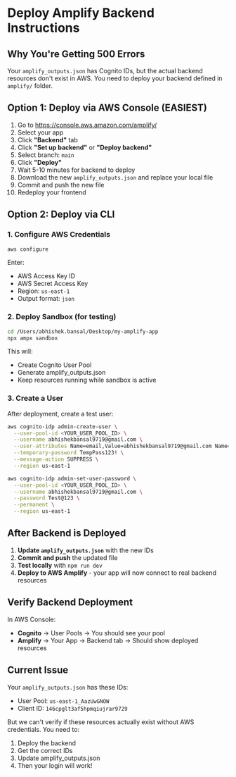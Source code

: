 # Deploy Amplify Backend Instructions

## Why You're Getting 500 Errors

Your `amplify_outputs.json` has Cognito IDs, but the actual backend resources don't exist in AWS. You need to deploy your backend defined in `amplify/` folder.

## Option 1: Deploy via AWS Console (EASIEST)

1. Go to https://console.aws.amazon.com/amplify/
2. Select your app
3. Click **"Backend"** tab
4. Click **"Set up backend"** or **"Deploy backend"**
5. Select branch: `main`
6. Click **"Deploy"**
7. Wait 5-10 minutes for backend to deploy
8. Download the new `amplify_outputs.json` and replace your local file
9. Commit and push the new file
10. Redeploy your frontend

## Option 2: Deploy via CLI

### 1. Configure AWS Credentials

```bash
aws configure
```

Enter:
- AWS Access Key ID
- AWS Secret Access Key
- Region: `us-east-1`
- Output format: `json`

### 2. Deploy Sandbox (for testing)

```bash
cd /Users/abhishek.bansal/Desktop/my-amplify-app
npx ampx sandbox
```

This will:
- Create Cognito User Pool
- Generate amplify_outputs.json
- Keep resources running while sandbox is active

### 3. Create a User

After deployment, create a test user:

```bash
aws cognito-idp admin-create-user \
  --user-pool-id <YOUR_USER_POOL_ID> \
  --username abhishekbansal9719@gmail.com \
  --user-attributes Name=email,Value=abhishekbansal9719@gmail.com Name=email_verified,Value=true \
  --temporary-password TempPass123! \
  --message-action SUPPRESS \
  --region us-east-1

aws cognito-idp admin-set-user-password \
  --user-pool-id <YOUR_USER_POOL_ID> \
  --username abhishekbansal9719@gmail.com \
  --password Test@123 \
  --permanent \
  --region us-east-1
```

## After Backend is Deployed

1. **Update `amplify_outputs.json`** with the new IDs
2. **Commit and push** the updated file
3. **Test locally** with `npm run dev`
4. **Deploy to AWS Amplify** - your app will now connect to real backend resources

## Verify Backend Deployment

In AWS Console:
- **Cognito** → User Pools → You should see your pool
- **Amplify** → Your App → Backend tab → Should show deployed resources

## Current Issue

Your `amplify_outputs.json` has these IDs:
- User Pool: `us-east-1_AazUwGNOW`
- Client ID: `146cpglt3af5hpmqiujrar9729`

But we can't verify if these resources actually exist without AWS credentials. You need to:
1. Deploy the backend
2. Get the correct IDs
3. Update amplify_outputs.json
4. Then your login will work!

